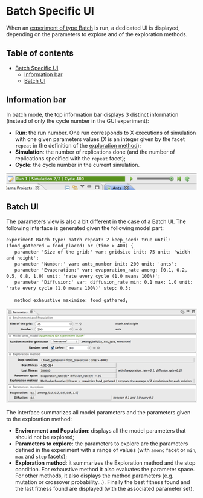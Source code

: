 
# Batch Specific UI

When an [experiment of type Batch](G__BatchExperiments) is run, a dedicated UI is displayed, depending on the parameters to explore and of the exploration methods.


## Table of contents 

* [Batch Specific UI](#batch-specific-ui)
	* [Information bar](#information-bar)
	* [Batch UI](#batch-ui)

## Information bar

In batch mode, the top information bar displays 3 distinct information (instead of only the cycle number in the GUI experiment):
  * **Run**: the run number. One run corresponds to X executions of simulation with one given parameters values (X is an integer given by the facet `repeat` in the definition of the [exploration method](G__ExplorationMethods));
  * **Simulation**: the number of replications done (and the number of replications specified with the `repeat` facet);
  * **Cycle**: the cycle number in the current simulation.

![images/experiments/batch_Information_bar.png](images/experiments/batch_Information_bar.png)


## Batch UI

The parameters view is also a bit different in the case of a Batch UI. The following interface is generated given the following model part:
```
experiment Batch type: batch repeat: 2 keep_seed: true until: (food_gathered = food_placed) or (time > 400) {
   parameter 'Size of the grid:' var: gridsize init: 75 unit: 'width and height';
   parameter 'Number:' var: ants_number init: 200 unit: 'ants';
   parameter 'Evaporation:' var: evaporation_rate among: [0.1, 0.2, 0.5, 0.8, 1.0] unit: 'rate every cycle (1.0 means 100%)';
   parameter 'Diffusion:' var: diffusion_rate min: 0.1 max: 1.0 unit: 'rate every cycle (1.0 means 100%)' step: 0.3;

   method exhaustive maximize: food_gathered;
```

![images/experiments/batch_Parameters_pane.png](images/experiments/batch_Parameters_pane.png)


The interface summarizes all model parameters and the parameters given to the exploration method:
  * **Environment and Population**: displays all the model parameters that should not be explored;
  * **Parameters to explore**: the parameters to explore are the parameters defined in the experiment with a range of values (with `among` facet or `min`, `max` and `step` facets);
  * **Exploration method**: it summarizes the Exploration method and the stop condition. For exhaustive method it also evaluates the parameter space. For other methods, it also displays the method parameters (e.g. mutation or crossover probability...). Finally the best fitness found and the last fitness found are displayed (with the associated parameter set).